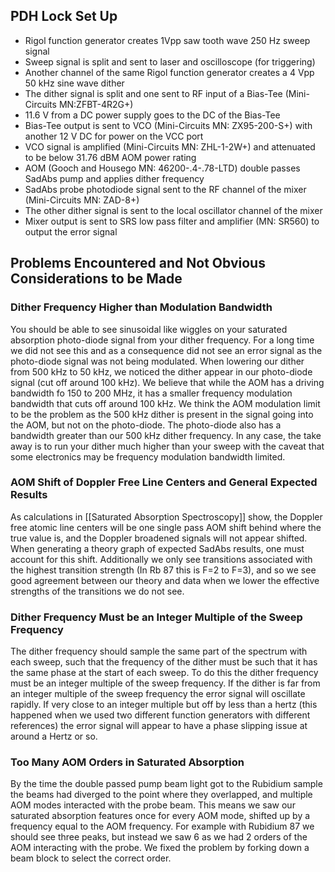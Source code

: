 
## PDH Lock Set Up 
- Rigol function generator creates 1Vpp saw tooth wave 250 Hz sweep signal
- Sweep signal is split and sent to laser and oscilloscope (for triggering)
- Another channel of the same Rigol function generator creates a 4 Vpp 50 kHz sine wave dither
- The dither signal is split and one sent to RF input of a Bias-Tee (Mini-Circuits MN:ZFBT-4R2G+)
- 11.6 V from a DC power supply goes to the DC of the Bias-Tee 
- Bias-Tee output is sent to VCO (Mini-Circuits MN: ZX95-200-S+) with another 12 V DC for power on the VCC port
- VCO signal is amplified (Mini-Circuits MN: ZHL-1-2W+) and attenuated to be below 31.76 dBM AOM power rating
- AOM (Gooch and Housego MN: 46200-.4-.78-LTD) double passes SadAbs pump and applies dither frequency
- SadAbs probe photodiode signal sent to the RF channel of the mixer (Mini-Circuits MN: ZAD-8+)
- The other dither signal is sent to the local oscillator channel of the mixer
- Mixer output is sent to SRS low pass filter and amplifier (MN: SR560) to output the error signal
## Problems Encountered and Not Obvious Considerations to be Made
### Dither Frequency Higher than Modulation Bandwidth
You should be able to see sinusoidal like wiggles on your saturated absorption photo-diode signal from your dither frequency. For a long time we did not see this and as a consequence did not see an error signal as the photo-diode signal was not being modulated. When lowering our dither from 500 kHz to 50 kHz, we noticed the dither appear in our photo-diode signal (cut off around 100 kHz). We believe that while the AOM has a driving bandwidth fo 150 to 200 MHz, it has a smaller frequency modulation bandwidth that cuts off around 100 kHz. We think the AOM modulation limit to be the problem as the 500 kHz dither is present in the signal going into the AOM, but not on the photo-diode. The photo-diode also has a bandwidth greater than our 500 kHz dither frequency. In any case, the take away is to run your dither much higher than your sweep with the caveat that some electronics may be frequency modulation bandwidth limited.
### AOM Shift of Doppler Free Line Centers and General Expected Results
As calculations in [[Saturated Absorption Spectroscopy]] show, the Doppler free atomic line centers will be one single pass AOM shift behind where the true value is, and the Doppler broadened signals will not appear shifted. When generating a theory graph of expected SadAbs results, one must account for this shift. Additionally we only see transitions associated with the highest transition strength (In Rb 87 this is F=2 to F=3), and so we see good agreement between our theory and data when we lower the effective strengths of the transitions we do not see. 
### Dither Frequency Must be an Integer Multiple of the Sweep Frequency
The dither frequency should sample the same part of the spectrum with each sweep, such that the frequency of the dither must be such that it has the same phase at the start of each sweep. To do this the dither frequency must be an integer multiple of the sweep frequency. If the dither is far from an integer multiple of the sweep frequency the error signal will oscillate rapidly. If very close to an integer multiple but off by less than a hertz (this happened when we used two different function generators with different references) the error signal will appear to have a phase slipping issue at around a Hertz or so.
### Too Many AOM Orders in Saturated Absorption
By the time the double passed pump beam light got to the Rubidium sample the beams had diverged to the point where they overlapped, and multiple AOM modes interacted with the probe beam. This means we saw our saturated absorption features once for every AOM mode, shifted up by a frequency equal to the AOM frequency. For example with Rubidium 87 we should see three peaks, but instead we saw 6 as we had 2 orders of the AOM interacting with the probe. We fixed the problem by forking down a beam block to select the correct order. 

